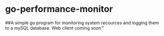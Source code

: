 # go-performance-monitor

##A simple go program for monitoring system recources and logging them to a mySQL database. Web client coming soon™️
